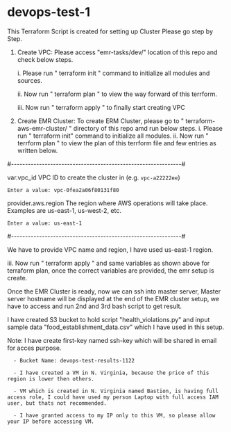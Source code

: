 # devops-test-1
This Terraform Script is created for setting up Cluster
Please go step by Step.
1. Create VPC:
   Please access "emr-tasks/dev/" location of this repo and check below steps.
   
      i. Please run " terraform init " command to initialize all modules and sources.

      ii. Now run " terraform plan " to view the way forward of this terrform.

      iii. Now run " terraform apply " to finally start creating VPC
  
2. Create EMR Cluster:
   To create ERM Cluster, please go to " terraform-aws-emr-cluster/ " directory of this repo amd run below steps.
   i. Please run " terraform init" command to initialize all modules.
   ii. Now run " terrform plan " to view the plan of this terrform file and few entries as written below.
     
  #-------------------------------------------------------------#

  var.vpc_id
    VPC ID to create the cluster in (e.g. `vpc-a22222ee`)

    Enter a value: vpc-0fea2a06f80131f80

  provider.aws.region
    The region where AWS operations will take place. Examples are us-east-1, us-west-2, etc.

    Enter a value: us-east-1

  #-------------------------------------------------------------#

We have to provide VPC name and region, I have used us-east-1 region.
     
  iii. Now run " terraform apply " and same variables as shown above for terraform plan, once the correct variables are provided, the emr setup is create.

Once the EMR Cluster is ready, now we can ssh into master server, Master server hostname will be displayed at the end of the EMR cluster setup, we have to access and run 2nd and 3rd bash script to get result.

I have created S3 bucket to hold script "health_violations.py" and input sample data "food_establishment_data.csv" which I have used in this setup.

  Note: I have create first-key named ssh-key which will be shared in email for acces purpose.

      - Bucket Name: devops-test-results-1122

      - I have created a VM in N. Virginia, because the price of this region is lower then others.

      - VM which is created in N. Virginia named Bastion, is having full access role, I could have used my person Laptop with full access IAM user, but thats not recommended.

      - I have granted access to my IP only to this VM, so please allow your IP before accessing VM.
